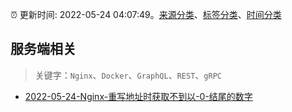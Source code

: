 :alarm_clock: 更新时间: 2022-05-24 04:07:49。[来源分类](../README.md)、[标签分类](../TAGS.md)、[时间分类](../TIMELINE.md)

## 服务端相关


> 关键字：`Nginx`、`Docker`、`GraphQL`、`REST`、`gRPC`



- [2022-05-24-Nginx-重写地址时获取不到以-0-结尾的数字](https://www.v2ex.com/t/854921) 